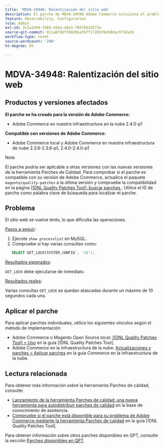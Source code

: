 ```yaml
---
title: 'MDVA-34948: Ralentización del sitio web'
description: El parche de MDVA-34948 Adobe Commerce soluciona el problema de la ralentización del sitio web. Este parche está disponible cuando está instalada la [Quality Patches Tool (QPT)](https://experienceleague.adobe.com/es/docs/commerce-operations/tools/quality-patches-tool/quality-patches-tool-to-self-serve-quality-patches) 1.1.1. El ID del parche es MDVA-34948. Tenga en cuenta que el problema se corrigió en la versión 2.4.1 de Adobe Commerce.
feature: Observability, Configuration
role: Admin
exl-id: 3c2a2d44-7d60-42da-a0a3-785fb61d571e
source-git-commit: 011a6f46f76029eaf67f172b576e58dac9710a3d
workflow-type: tm+mt
source-wordcount: '298'
ht-degree: 0%

---
```


# MDVA-34948: Ralentización del sitio web


## Productos y versiones afectados

**El parche se ha creado para la versión de Adobe Commerce:**

* Adobe Commerce en nuestra infraestructura en la nube 2.4.0-p1

**Compatible con versiones de Adobe Commerce:**

* Adobe Commerce local y Adobe Commerce en nuestra infraestructura de nube 2.3.6-2.3.6-p1, 2.4.0-2.4.0-p1

>[!NOTE]
>
>El parche podría ser aplicable a otras versiones con las nuevas versiones de la herramienta Parches de Calidad. Para comprobar si el parche es compatible con su versión de Adobe Commerce, actualice el paquete `magento/quality-patches` a la última versión y compruebe la compatibilidad en la página [[!DNL Quality Patches Tool]: buscar parches ](https://experienceleague.adobe.com/es/docs/commerce-operations/tools/quality-patches-tool/quality-patches-tool-to-self-serve-quality-patches). Utilice el ID de parche como palabra clave de búsqueda para localizar el parche.

## Problema

El sitio web se vuelve lento, lo que dificulta las operaciones.

<u>Pasos a seguir</u>:

1. Ejecute `show processlist` en MySQL.
1. Compruebe si hay varias consultas como:

```sql
   SELECT GET_LOCK(SYSTEM_CONFIG', '10');
```

<u>Resultados esperados</u>:

`GET_LOCK` debe ejecutarse de inmediato.

<u>Resultados reales</u>:

Varias consultas `GET_LOCK` se quedan atascadas durante un máximo de 10 segundos cada una.

## Aplicar el parche

Para aplicar parches individuales, utilice los siguientes vínculos según el método de implementación:

* Adobe Commerce o Magento Open Source local: [[!DNL Quality Patches Tool] > Uso](/help/tools/quality-patches-tool/usage.md) en la guía [!DNL Quality Patches Tool].
* Adobe Commerce en la infraestructura de la nube: [Actualizaciones y parches > Aplicar parches](https://experienceleague.adobe.com/docs/commerce-cloud-service/user-guide/develop/upgrade/apply-patches.html?lang=es) en la guía Commerce en la infraestructura de la nube.

## Lectura relacionada

Para obtener más información sobre la herramienta Parches de calidad, consulte:

* [Lanzamiento de la herramienta Parches de calidad: una nueva herramienta para autodistribuir parches de calidad](https://experienceleague.adobe.com/es/docs/commerce-operations/tools/quality-patches-tool/quality-patches-tool-to-self-serve-quality-patches) en la base de conocimiento de asistencia.
* [Compruebe si el parche está disponible para su problema de Adobe Commerce mediante la herramienta Parches de calidad](/help/tools/quality-patches-tool/patches-available-in-qpt/check-patch-for-magento-issue-with-magento-quality-patches.md) en la guía [!DNL Quality Patches Tool].

Para obtener información sobre otros parches disponibles en QPT, consulte la sección [Parches disponibles en QPT](https://experienceleague.adobe.com/tools/commerce-quality-patches/index.html?lang=es).
